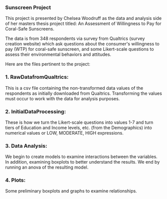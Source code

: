 ### Sunscreen Project

This project is presented by Chelsea Woodruff as the data and analysis side of her masters thesis project titled: An Assessment of Willingness to Pay for Coral-Safe Sunscreens.

The data is from 348 respondents via survey from Qualtrics (survey creation website) which ask questions about the consumer's willingness to pay (WTP) for coral-safe sunscreen, and some Likert-scale questions to assess their environmental behaviors and attitudes.

Here are the files pertinent to the project:

### 1. RawDatafromQualtrics: 
This is a csv file containing the non-transformed data values of the respondents as initially downloaded from Qualtrics. Transforming the values must occur to work with the data for analysis purposes.

### 2. InitialDataProcessing: 
These is how we turn the Likert-scale questions into values 1-7 and turn tiers of Education and Income levels, etc. (from the Demographics) into numerical values or LOW, MODERATE, HIGH expressions. 

### 3. Data Analysis: 
We begin to create models to examine interactions between the variables. In addition, examining boxplots to better understand the results. We end by running an anova of the resulting model.

### 4. Plots:
Some preliminary boxplots and graphs to examine relationships.
